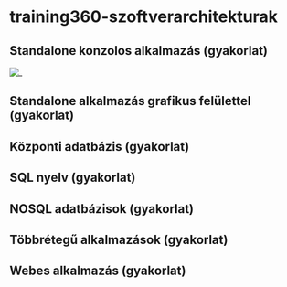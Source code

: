 # training360-szoftverarchitekturak

## Standalone konzolos alkalmazás (gyakorlat)
![_](https://github.com/Oli57github/training360-szoftverarchitekturak/blob/main/Standalone%20konzolos%20alkalmaz%C3%A1s.jpg)
## Standalone alkalmazás grafikus felülettel (gyakorlat)

## Központi adatbázis (gyakorlat)

## SQL nyelv (gyakorlat)

## NOSQL adatbázisok (gyakorlat)

## Többrétegű alkalmazások (gyakorlat)

## Webes alkalmazás (gyakorlat)


